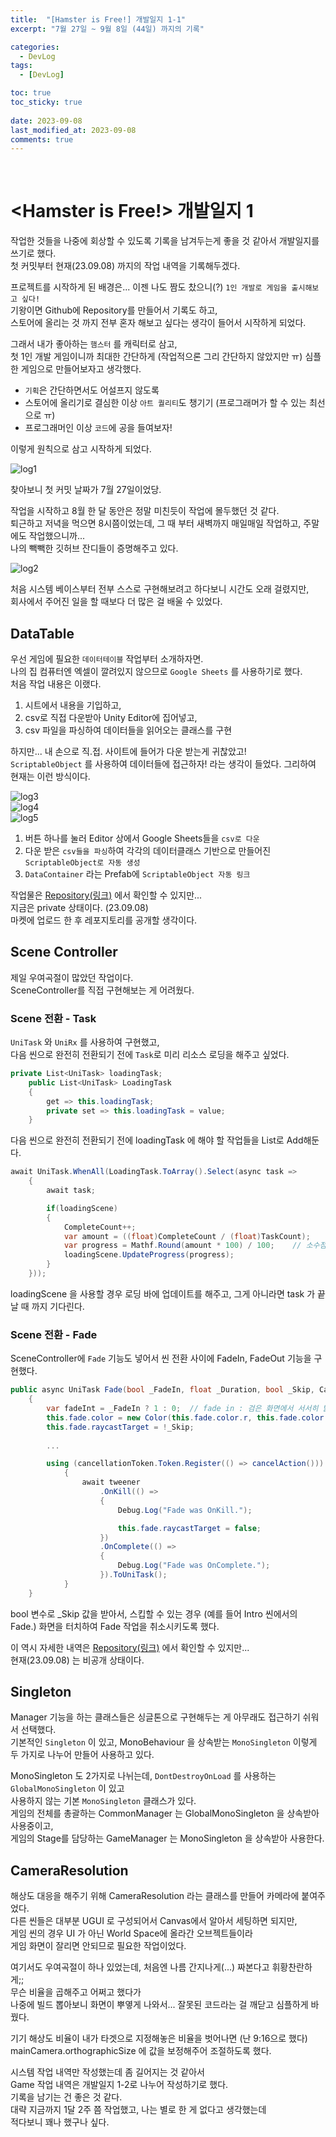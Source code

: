 ```yaml
---
title:  "[Hamster is Free!] 개발일지 1-1"
excerpt: "7월 27일 ~ 9월 8일 (44일) 까지의 기록"

categories:
  - DevLog
tags:
  - [DevLog]

toc: true
toc_sticky: true
 
date: 2023-09-08
last_modified_at: 2023-09-08
comments: true
---
```


<br>

# <Hamster is Free!> 개발일지 1

작업한 것들을 나중에 회상할 수 있도록 기록을 남겨두는게 좋을 것 같아서 개발일지를 쓰기로 했다.  
첫 커밋부터 현재(23.09.08) 까지의 작업 내역을 기록해두겠다.  

프로젝트를 시작하게 된 배경은... 이젠 나도 짬도 찼으니(?) `1인 개발로 게임을 출시해보고 싶다!`  
기왕이면 Github에 Repository를 만들어서 기록도 하고,  
스토어에 올리는 것 까지 전부 혼자 해보고 싶다는 생각이 들어서 시작하게 되었다.  

그래서 내가 좋아하는 `햄스터` 를 캐릭터로 삼고,  
첫 1인 개발 게임이니까 최대한 간단하게 (작업적으론 그리 간단하지 않았지만 ㅠ) 심플한 게임으로 만들어보자고 생각했다.  

- `기획`은 간단하면서도 어설프지 않도록  
- 스토어에 올리기로 결심한 이상 `아트 퀄리티`도 챙기기 (프로그래머가 할 수 있는 최선으로 ㅠ)  
- 프로그래머인 이상 `코드`에 공을 들여보자!  

이렇게 원칙으로 삼고 시작하게 되었다.  

![log1](https://drive.google.com/uc?export=view&id=1jonoyrydCApabvTHNbFPWBypYQlmdd7n)    

찾아보니 첫 커밋 날짜가 7월 27일이었당.  

작업을 시작하고 8월 한 달 동안은 정말 미친듯이 작업에 몰두했던 것 같다.  
퇴근하고 저녁을 먹으면 8시쯤이었는데, 그 때 부터 새벽까지 매일매일 작업하고, 주말에도 작업했으니까...  
나의 빽빽한 깃허브 잔디들이 증명해주고 있다.  

![log2](https://drive.google.com/uc?export=view&id=1wl17wnJKhJPsKWHqMc2GmURDapkngL7F)  


처음 시스템 베이스부터 전부 스스로 구현해보려고 하다보니 시간도 오래 걸렸지만,  
회사에서 주어진 일을 할 때보다 더 많은 걸 배울 수 있었다.  

## DataTable

우선 게임에 필요한 `데이터테이블` 작업부터 소개하자면.  
나의 집 컴퓨터엔 엑셀이 깔려있지 않으므로 `Google Sheets` 를 사용하기로 했다.  
처음 작업 내용은 이랬다.  

1. 시트에서 내용을 기입하고, 
2. csv로 직접 다운받아 Unity Editor에 집어넣고, 
3. csv 파일을 파싱하여 데이터들을 읽어오는 클래스를 구현

하지만... 내 손으로 직.접. 사이트에 들어가 다운 받는게 귀찮았고!  
`ScriptableObject` 를 사용하여 데이터들에 접근하자! 라는 생각이 들었다.
그리하여 현재는 이런 방식이다.  


![log3](https://drive.google.com/uc?export=view&id=1AuG28n9x5gVbwigBu7GWlWmYrSKWO19a)  
![log4](https://drive.google.com/uc?export=view&id=1_aya-pYNGHUGyDxlDYRR1Ncno3K2YZoi)  
![log5](https://drive.google.com/uc?export=view&id=1_peX60MhRZUa6KQw4jaBOj1aUm5K5ZXu)  

1. 버튼 하나를 눌러 Editor 상에서 Google Sheets들을 `csv로 다운`
2. 다운 받은 `csv들을 파싱`하여 각각의 데이터클래스 기반으로 만들어진 `ScriptableObject로 자동 생성`
3. `DataContainer` 라는 Prefab에 `ScriptableObject 자동 링크`

작업물은 [Repository(링크)](https://github.com/SukereamTeam/hamsterisfree) 에서 확인할 수 있지만...  
지금은 private 상태이다. (23.09.08)  
마켓에 업로드 한 후 레포지토리를 공개할 생각이다.

## Scene Controller

제일 우여곡절이 많았던 작업이다.  
SceneController를 직접 구현해보는 게 어려웠다.  

### Scene 전환 - Task

`UniTask` 와 `UniRx` 를 사용하여 구현했고,  
다음 씬으로 완전히 전환되기 전에 `Task`로 미리 리소스 로딩을 해주고 싶었다.  

```c#
private List<UniTask> loadingTask;
    public List<UniTask> LoadingTask
    {
        get => this.loadingTask;
        private set => this.loadingTask = value;
    }
```

다음 씬으로 완전히 전환되기 전에 loadingTask 에 해야 할 작업들을 List로 Add해둔다.

```c#
await UniTask.WhenAll(LoadingTask.ToArray().Select(async task =>
    {
        await task;

        if(loadingScene)
        {
            CompleteCount++;
            var amount = ((float)CompleteCount / (float)TaskCount);
            var progress = Mathf.Round(amount * 100) / 100;    // 소수점 둘째자리까지 반올림
            loadingScene.UpdateProgress(progress);
        }
    }));
```

loadingScene 을 사용할 경우 로딩 바에 업데이트를 해주고,
그게 아니라면 task 가 끝날 때 까지 기다린다.

### Scene 전환 - Fade

SceneController에 `Fade` 기능도 넣어서 씬 전환 사이에 FadeIn, FadeOut 기능을 구현했다.  

```c#
public async UniTask Fade(bool _FadeIn, float _Duration, bool _Skip, CancellationTokenSource _Cts, Action _Action = null)
    {
        var fadeInt = _FadeIn ? 1 : 0;  // fade in : 검은 화면에서 서서히 밝아지는 것!
        this.fade.color = new Color(this.fade.color.r, this.fade.color.g, this.fade.color.b, fadeInt);
        this.fade.raycastTarget = !_Skip;
        
        ...

        using (cancellationToken.Token.Register(() => cancelAction()))
            {
                await tweener
                    .OnKill(() =>
                    {
                        Debug.Log("Fade was OnKill.");

                        this.fade.raycastTarget = false;
                    })
                    .OnComplete(() =>
                    {
                        Debug.Log("Fade was OnComplete.");
                    }).ToUniTask();
            }
    }
```

bool 변수로 _Skip 값을 받아서, 스킵할 수 있는 경우 (예를 들어 Intro 씬에서의 Fade.)
화면을 터치하여 Fade 작업을 취소시키도록 했다.

이 역시 자세한 내역은 [Repository(링크)](https://github.com/SukereamTeam/hamsterisfree) 에서 확인할 수 있지만...  
현재(23.09.08) 는 비공개 상태이다.

## Singleton

Manager 기능을 하는 클래스들은 싱글톤으로 구현해두는 게 아무래도 접근하기 쉬워서 선택했다.  
기본적인 `Singleton` 이 있고, MonoBehaviour 을 상속받는 `MonoSingleton` 이렇게 두 가지로 나누어 만들어 사용하고 있다.  

MonoSingleton 도 2가지로 나뉘는데, `DontDestroyOnLoad` 를 사용하는 `GlobalMonoSingleton` 이 있고  
사용하지 않는 기본 `MonoSingleton` 클래스가 있다.  
게임의 전체를 총괄하는 CommonManager 는 GlobalMonoSingleton 을 상속받아 사용중이고,  
게임의 Stage를 담당하는 GameManager 는 MonoSingleton 을 상속받아 사용한다.  

## CameraResolution

해상도 대응을 해주기 위해 CameraResolution 라는 클래스를 만들어 카메라에 붙여주었다.  
다른 씬들은 대부분 UGUI 로 구성되어서 Canvas에서 알아서 세팅하면 되지만,  
게임 씬의 경우 UI 가 아닌 World Space에 올라간 오브젝트들이라  
게임 화면이 잘리면 안되므로 필요한 작업이었다.  

여기서도 우여곡절이 하나 있었는데, 처음엔 나름 간지나게(...) 짜본다고 휘황찬란하게;;  
무슨 비율을 곱해주고 어쩌고 했다가  
나중에 빌드 뽑아보니 화면이 뿌옇게 나와서... 잘못된 코드라는 걸 깨닫고 심플하게 바꿨다.  

기기 해상도 비율이 내가 타겟으로 지정해놓은 비율을 벗어나면 (난 9:16으로 했다)  
mainCamera.orthographicSize 에 값을 보정해주어 조절하도록 했다.  



시스템 작업 내역만 작성했는데 좀 길어지는 것 같아서  
Game 작업 내역은 개발일지 1-2로 나누어 작성하기로 했다.  
기록을 남기는 건 좋은 것 같다.  
대략 지금까지 1달 2주 쯤 작업했고, 나는 별로 한 게 없다고 생각했는데  
적다보니 꽤나 했구나 싶다.  